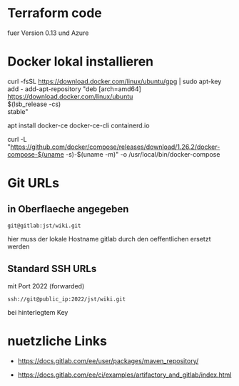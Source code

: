 
# Terraform code

fuer Version 0.13 und Azure

# Docker lokal installieren

curl -fsSL https://download.docker.com/linux/ubuntu/gpg | sudo apt-key add -
add-apt-repository    "deb [arch=amd64] https://download.docker.com/linux/ubuntu \
        $(lsb_release -cs) \
        stable"

apt install docker-ce docker-ce-cli containerd.io

curl -L "https://github.com/docker/compose/releases/download/1.26.2/docker-compose-$(uname -s)-$(uname -m)" -o /usr/local/bin/docker-compose

# Git URLs

## in Oberflaeche angegeben

~~~
git@gitlab:jst/wiki.git
~~~

hier muss der lokale Hostname gitlab durch den oeffentlichen ersetzt werden

## Standard SSH URLs

mit Port 2022 (forwarded)

~~~
ssh://git@public_ip:2022/jst/wiki.git
~~~

bei hinterlegtem Key

# nuetzliche Links

- https://docs.gitlab.com/ee/user/packages/maven_repository/

- https://docs.gitlab.com/ee/ci/examples/artifactory_and_gitlab/index.html
